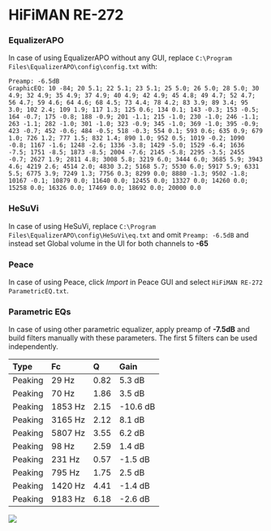 # HiFiMAN RE-272

### EqualizerAPO
In case of using EqualizerAPO without any GUI, replace `C:\Program Files\EqualizerAPO\config\config.txt`
with:
```
Preamp: -6.5dB
GraphicEQ: 10 -84; 20 5.1; 22 5.1; 23 5.1; 25 5.0; 26 5.0; 28 5.0; 30 4.9; 32 4.9; 35 4.9; 37 4.9; 40 4.9; 42 4.9; 45 4.8; 49 4.7; 52 4.7; 56 4.7; 59 4.6; 64 4.6; 68 4.5; 73 4.4; 78 4.2; 83 3.9; 89 3.4; 95 3.0; 102 2.4; 109 1.9; 117 1.3; 125 0.6; 134 0.1; 143 -0.3; 153 -0.5; 164 -0.7; 175 -0.8; 188 -0.9; 201 -1.1; 215 -1.0; 230 -1.0; 246 -1.1; 263 -1.1; 282 -1.0; 301 -1.0; 323 -0.9; 345 -1.0; 369 -1.0; 395 -0.9; 423 -0.7; 452 -0.6; 484 -0.5; 518 -0.3; 554 0.1; 593 0.6; 635 0.9; 679 1.0; 726 1.2; 777 1.5; 832 1.4; 890 1.0; 952 0.5; 1019 -0.2; 1090 -0.8; 1167 -1.6; 1248 -2.6; 1336 -3.8; 1429 -5.0; 1529 -6.4; 1636 -7.5; 1751 -8.5; 1873 -8.5; 2004 -7.6; 2145 -5.8; 2295 -3.5; 2455 -0.7; 2627 1.9; 2811 4.8; 3008 5.8; 3219 6.0; 3444 6.0; 3685 5.9; 3943 4.6; 4219 2.6; 4514 2.0; 4830 3.2; 5168 5.7; 5530 6.0; 5917 5.9; 6331 5.5; 6775 3.9; 7249 1.3; 7756 0.3; 8299 0.0; 8880 -1.3; 9502 -1.8; 10167 -0.1; 10879 0.0; 11640 0.0; 12455 0.0; 13327 0.0; 14260 0.0; 15258 0.0; 16326 0.0; 17469 0.0; 18692 0.0; 20000 0.0
```

### HeSuVi
In case of using HeSuVi, replace `C:\Program Files\EqualizerAPO\config\HeSuVi\eq.txt` and omit `Preamp:
-6.5dB` and instead set Global volume in the UI for both channels to **-65**

### Peace
In case of using Peace, click *Import* in Peace GUI and select `HiFiMAN RE-272 ParametricEQ.txt`.

### Parametric EQs
In case of using other parametric equalizer, apply preamp of **-7.5dB** and build filters manually with
these parameters. The first 5 filters can be used independently.

| Type    | Fc      |    Q | Gain     |
|:--------|:--------|:-----|:---------|
| Peaking | 29 Hz   | 0.82 | 5.3 dB   |
| Peaking | 70 Hz   | 1.86 | 3.5 dB   |
| Peaking | 1853 Hz | 2.15 | -10.6 dB |
| Peaking | 3165 Hz | 2.12 | 8.1 dB   |
| Peaking | 5807 Hz | 3.55 | 6.2 dB   |
| Peaking | 98 Hz   | 2.59 | 1.4 dB   |
| Peaking | 231 Hz  | 0.57 | -1.5 dB  |
| Peaking | 795 Hz  | 1.75 | 2.5 dB   |
| Peaking | 1420 Hz | 4.41 | -1.4 dB  |
| Peaking | 9183 Hz | 6.18 | -2.6 dB  |

![](https://raw.githubusercontent.com/jaakkopasanen/AutoEq/master/results/innerfidelity/sbaf-serious/HiFiMAN%20RE-272/HiFiMAN%20RE-272.png)